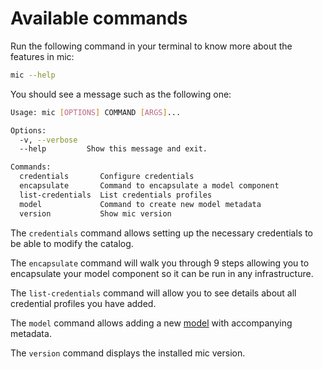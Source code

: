 # Available commands
Run the following command in your terminal to know more about the features in mic:

```bash
mic --help
```

You should see a message such as the following one:
```bash
Usage: mic [OPTIONS] COMMAND [ARGS]...

Options:
  -v, --verbose
  --help         Show this message and exit.

Commands:
  credentials       Configure credentials
  encapsulate       Command to encapsulate a model component
  list-credentials  List credentials profiles
  model             Command to create new model metadata
  version           Show mic version
```
The `credentials` command allows setting up the necessary credentials to be able to modify the catalog.

The `encapsulate` command will walk you through 9 steps allowing you to encapsulate your model component so it can be run in any infrastructure.

The `list-credentials` command will allow you to see details about all credential profiles you have added.

The `model` command allows adding a new [model](https://mintproject.readthedocs.io/en/latest/modelcatalog/#making-your-model-findable) with accompanying metadata. 

The `version` command displays the installed mic version.

